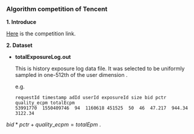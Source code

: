 ### Algorithm competition of Tencent  

**1. Introduce**

[Here](https://algo.qq.com/) is the competition link.

**2. Dataset**

* **totalExposureLog.out**

  This is history exposure log data file. It was selected to be uniformly sampled in one-512th of the user dimension .

  e.g.

  ```
  requestId timestamp adId userId exposureId size bid pctr quality_ecpm totalEcpm
  53991770	1550409746	94	1160618	451525	50	46	47.217	944.34	3122.34
  ```



$bid * pctr + quality\_ecpm = totalEpm$ .

